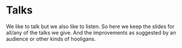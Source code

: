 Talks
=====

We like to talk but we also like to listen. So here we keep the slides for all/any of the talks we give. And the improvements as suggested by an audience or other kinds of hooligans.
